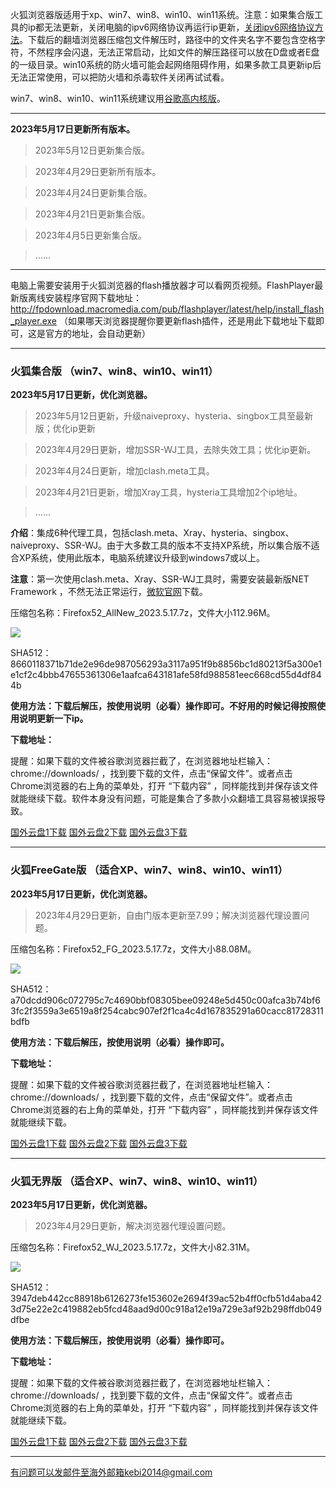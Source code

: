 火狐浏览器版适用于xp、win7、win8、win10、win11系统。注意：如果集合版工具的ip都无法更新，关闭电脑的ipv6网络协议再运行ip更新，[关闭ipv6网络协议方法](https://jingyan.baidu.com/article/e52e361590115d00c70c5132.html)。下载后的翻墙浏览器压缩包文件解压时，路径中的文件夹名字不要包含空格字符，不然程序会闪退，无法正常启动，比如文件的解压路径可以放在D盘或者E盘的一级目录。win10系统的防火墙可能会起网络阻碍作用，如果多款工具更新ip后无法正常使用，可以把防火墙和杀毒软件关闭再试试看。

win7、win8、win10、win11系统建议用[谷歌高内核版](https://github.com/Alvin9999/new-pac/wiki/%E9%AB%98%E5%86%85%E6%A0%B8%E7%89%88)。

***

**2023年5月17日更新所有版本。**

> 2023年5月12日更新集合版。

> 2023年4月29日更新所有版本。

> 2023年4月24日更新集合版。

> 2023年4月21日更新集合版。

> 2023年4月5日更新集合版。

> ......

***

电脑上需要安装用于火狐浏览器的flash播放器才可以看网页视频。FlashPlayer最新版离线安装程序官网下载地址：
http://fpdownload.macromedia.com/pub/flashplayer/latest/help/install_flash_player.exe （如果哪天浏览器提醒你要更新flash插件，还是用此下载地址下载即可，这是官方的地址，会自动更新）

***

### 火狐集合版 （win7、win8、win10、win11）

**2023年5月17日更新，优化浏览器。**

> 2023年5月12日更新，升级naiveproxy、hysteria、singbox工具至最新版；优化ip更新

> 2023年4月29日更新，增加SSR-WJ工具，去除失效工具；优化ip更新。

> 2023年4月24日更新，增加clash.meta工具。

> 2023年4月21日更新，增加Xray工具，hysteria工具增加2个ip地址。

> ......

**介绍**：集成6种代理工具，包括clash.meta、Xray、hysteria、singbox、naiveproxy、SSR-WJ。由于大多数工具的版本不支持XP系统，所以集合版不适合XP系统，使用此版本，电脑系统建议升级到windows7或以上。

**注意**：第一次使用clash.meta、Xray、SSR-WJ工具时，需要安装最新版NET Framework ，不然无法正常运行，[微软官网](https://dotnet.microsoft.com/zh-cn/download/dotnet-framework/net48)下载。

压缩包名称：Firefox52_AllNew_2023.5.17.7z，文件大小112.96M。

![](https://fastly.jsdelivr.net/gh/Alvin9999/pac2/softimag/firefoxall0428.png)

SHA512：8660118371b71de2e96de987056293a3117a951f9b8856bc1d80213f5a300e1e1cf2c4bbb47655361306e1aafca643181afe58fd988581eec668cd55d4df844b

**使用方法：下载后解压，按使用说明（必看）操作即可。不好用的时候记得按照使用说明更新一下ip。**

**下载地址：**

提醒：如果下载的文件被谷歌浏览器拦截了，在浏览器地址栏输入：chrome://downloads/ ，找到要下载的文件，点击“保留文件”。或者点击Chrome浏览器的右上角的菜单处，打开 “下载内容” ，同样能找到并保存该文件就能继续下载。软件本身没有问题，可能是集合了多款小众翻墙工具容易被误报导致。

[国外云盘1下载](https://d2.freessr2.xyz/Firefox52_AllNew_2023.5.17.7z) 
[国外云盘2下载](https://d.ssrfree4.xyz/Firefox52_AllNew_2023.5.17.7z) 
[国外云盘3下载](https://free.zhujicn2.net/Firefox52_AllNew_2023.5.17.7z) 


***

### 火狐FreeGate版 （适合XP、win7、win8、win10、win11）

**2023年5月17日更新，优化浏览器。**

> 2023年4月29日更新，自由门版本更新至7.99；解决浏览器代理设置问题。

压缩包名称：Firefox52_FG_2023.5.17.7z，文件大小88.08M。

![](https://fastly.jsdelivr.net/gh/Alvin9999/pac2/softimag/firefox11282.PNG)

SHA512：a70dcdd906c072795c7c4690bbf08305bee09248e5d450c00afca3b74bf63fc2f3559a3e6519a8f254cabc907ef2f1ca4c4d167835291a60cacc81728311bdfb

**使用方法：下载后解压，按使用说明（必看）操作即可。**

**下载地址：**

提醒：如果下载的文件被谷歌浏览器拦截了，在浏览器地址栏输入：chrome://downloads/ ，找到要下载的文件，点击“保留文件”。或者点击Chrome浏览器的右上角的菜单处，打开 “下载内容” ，同样能找到并保存该文件就能继续下载。

[国外云盘1下载](https://d2.freessr2.xyz/Firefox52_FG_2023.5.17.7z) 
[国外云盘2下载](https://d.ssrfree4.xyz/Firefox52_FG_2023.5.17.7z) 
[国外云盘3下载](https://free.zhujicn2.net/Firefox52_FG_2023.5.17.7z) 


***

### 火狐无界版 （适合XP、win7、win8、win10、win11）

**2023年5月17日更新，优化浏览器。**

> 2023年4月29日更新，解决浏览器代理设置问题。

压缩包名称：Firefox52_WJ_2023.5.17.7z，文件大小82.31M。

![](https://fastly.jsdelivr.net/gh/Alvin9999/pac2/softimag/firefox11283.PNG)

SHA512：3947deb442cc88918b6126273fe153602e2694f39ac52b4ff0cfb51d4aba423d75e22e2c419882eb5fcd48aad9d00c918a12e19a729e3af92b298ffdb049dfbe

**使用方法：下载后解压，按使用说明（必看）操作即可。**

**下载地址：**

提醒：如果下载的文件被谷歌浏览器拦截了，在浏览器地址栏输入：chrome://downloads/ ，找到要下载的文件，点击“保留文件”。或者点击Chrome浏览器的右上角的菜单处，打开 “下载内容” ，同样能找到并保存该文件就能继续下载。

[国外云盘1下载](https://d2.freessr2.xyz/Firefox52_WJ_2023.5.17.7z) 
[国外云盘2下载](https://d.ssrfree4.xyz/Firefox52_WJ_2023.5.17.7z) 
[国外云盘3下载](https://free.zhujicn2.net/Firefox52_WJ_2023.5.17.7z) 

***

有问题可以发邮件至海外邮箱kebi2014@gmail.com